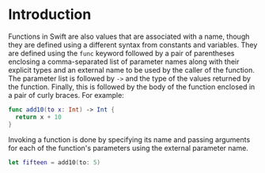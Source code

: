 # Introduction

Functions in Swift are also values that are associated with a name, though they are defined using a different syntax from constants and variables. They are defined using the `func` keyword followed by a pair of parentheses enclosing a comma-separated list of parameter names along with their explicit types and an external name to be used by the caller of the function. The parameter list is followed by `->` and the type of the values returned by the function. Finally, this is followed by the body of the function enclosed in a pair of curly braces. For example:

```swift
func add10(to x: Int) -> Int {
  return x + 10
}
```

Invoking a function is done by specifying its name and passing arguments for each of the function's parameters using the external parameter name.

```swift
let fifteen = add10(to: 5)
```

